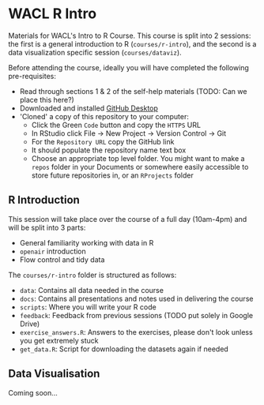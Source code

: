 # WACL R Intro

Materials for WACL's Intro to R Course.
This course is split into 2 sessions: the first is a general introduction to R (`courses/r-intro`), and the second is a data visualization specific session (`courses/dataviz`).

Before attending the course, ideally you will have completed the following pre-requisites:

  - Read through sections 1 & 2 of the self-help materials (TODO: Can we place this here?)
  - Downloaded and installed [GitHub Desktop](https://desktop.github.com/)
  - 'Cloned' a copy of this repository to your computer:
    - Click the Green `Code` button and copy the `HTTPS` URL
    - In RStudio click File -> New Project -> Version Control -> Git
    - For the `Repository URL` copy the GitHub link
    - It should populate the repository name text box
    - Choose an appropriate top level folder. You might want to make a `repos` folder in your Documents or somewhere easily accessible to store future repositories in, or an `RProjects` folder

## R Introduction

This session will take place over the course of a full day (10am-4pm) and will be split into 3 parts:

  - General familiarity working with data in R
  - `openair` introduction
  - Flow control and tidy data
  
The `courses/r-intro` folder is structured as follows:

  - `data`: Contains all data needed in the course
  - `docs`: Contains all presentations and notes used in delivering the course
  - `scripts`: Where you will write your R code
  - `feedback`: Feedback from previous sessions (TODO put solely in Google Drive)
  - `exercise_answers.R`: Answers to the exercises, please don't look unless you get extremely stuck
  - `get_data.R`: Script for downloading the datasets again if needed

## Data Visualisation

Coming soon...